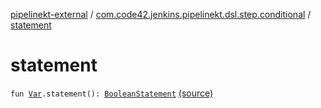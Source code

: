 [pipelinekt-external](../index.md) / [com.code42.jenkins.pipelinekt.dsl.step.conditional](index.md) / [statement](./statement.md)

# statement

`fun `[`Var`](../com.code42.jenkins.pipelinekt.core.vars/-var/index.md)`.statement(): `[`BooleanStatement`](../com.code42.jenkins.pipelinekt.core.conditional/-boolean-statement/index.md) [(source)](https://github.com/code42/pipelinekt/tree/master/dsl/src/main/kotlin/com/code42/jenkins/pipelinekt/dsl/step/conditional/BooleanStatementDsl.kt#L73)
